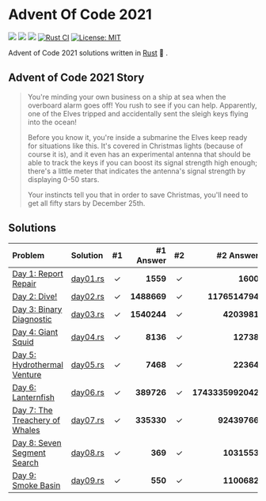 # Advent Of Code 2021

![](https://img.shields.io/badge/day%20📅-9-blue)
![](https://img.shields.io/badge/stars%20⭐-18-yellow)
![](https://img.shields.io/badge/days%20completed-9-red)
[![Rust CI](https://github.com/barsa2000/AOC2021/actions/workflows/ci.yml/badge.svg)](https://github.com/barsa2000/AOC2021/actions/workflows/ci.yml)
[![License: MIT](https://img.shields.io/badge/License-MIT-yellow.svg)](https://opensource.org/licenses/MIT)

Advent of Code 2021 solutions written in [Rust](https://www.rust-lang.org/) :crab: .

## Advent of Code 2021 Story

>You're minding your own business on a ship at sea when the overboard alarm goes off! You rush to see if you can help. Apparently, one of the Elves tripped and accidentally sent the sleigh keys flying into the ocean!
>
>Before you know it, you're inside a submarine the Elves keep ready for situations like this. It's covered in Christmas lights (because of course it is), and it even has an experimental antenna that should be able to track the keys if you can boost its signal strength high enough; there's a little meter that indicates the antenna's signal strength by displaying 0-50 stars.
>
>Your instincts tell you that in order to save Christmas, you'll need to get all fifty stars by December 25th.

## Solutions

| Problem                                                                 | Solution                 | #1  |          #1 Answer | #2  |           #2 Answer |
| :---------------------------------------------------------------------- | :----------------------- | :-: | -----------------: | :-: | ------------------: |
| [Day 1: Report Repair](https://adventofcode.com/2021/day/1)             | [day01.rs](src/day01.rs) |  ✓  |           **1559** |  ✓  |            **1600** |
| [Day 2: Dive!](https://adventofcode.com/2021/day/2)                     | [day02.rs](src/day02.rs) |  ✓  |        **1488669** |  ✓  |      **1176514794** |
| [Day 3: Binary Diagnostic](https://adventofcode.com/2021/day/3)         | [day03.rs](src/day03.rs) |  ✓  |        **1540244** |  ✓  |         **4203981** |
| [Day 4: Giant Squid](https://adventofcode.com/2021/day/4)               | [day04.rs](src/day04.rs) |  ✓  |           **8136** |  ✓  |           **12738** |
| [Day 5: Hydrothermal Venture](https://adventofcode.com/2021/day/5)      | [day05.rs](src/day05.rs) |  ✓  |           **7468** |  ✓  |           **22364** |
| [Day 6: Lanternfish](https://adventofcode.com/2021/day/6)               | [day06.rs](src/day06.rs) |  ✓  |         **389726** |  ✓  |   **1743335992042** |
| [Day 7: The Treachery of Whales](https://adventofcode.com/2021/day/7)   | [day07.rs](src/day07.rs) |  ✓  |         **335330** |  ✓  |        **92439766** |
| [Day 8: Seven Segment Search](https://adventofcode.com/2021/day/8)      | [day08.rs](src/day08.rs) |  ✓  |            **369** |  ✓  |         **1031553** |
| [Day 9: Smoke Basin](https://adventofcode.com/2021/day/9)               | [day09.rs](src/day09.rs) |  ✓  |            **550** |  ✓  |         **1100682** |

